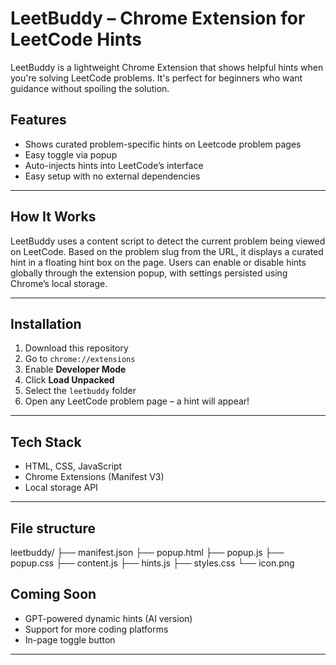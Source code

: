 # LeetBuddy – Chrome Extension for LeetCode Hints

LeetBuddy is a lightweight Chrome Extension that shows helpful hints when you're solving LeetCode problems. It's perfect for beginners who want guidance without spoiling the solution.

## Features

- Shows curated problem-specific hints on Leetcode problem pages
- Easy toggle via popup
- Auto-injects hints into LeetCode’s interface
- Easy setup with no external dependencies

---

## How It Works

LeetBuddy uses a content script to detect the current problem being viewed on LeetCode. Based on the problem slug from the URL, it displays a curated hint in a floating hint box on the page. Users can enable or disable hints globally through the extension popup, with settings persisted using Chrome’s local storage.

---

##  Installation

1. Download this repository
2. Go to `chrome://extensions`
3. Enable **Developer Mode**
4. Click **Load Unpacked**
5. Select the `leetbuddy` folder
6. Open any LeetCode problem page – a hint will appear!

---

##  Tech Stack

- HTML, CSS, JavaScript
- Chrome Extensions (Manifest V3)
- Local storage API

---

## File structure

leetbuddy/
├── manifest.json
├── popup.html
├── popup.js
├── popup.css
├── content.js
├── hints.js
├── styles.css
└── icon.png


##  Coming Soon

- GPT-powered dynamic hints (AI version)
- Support for more coding platforms
- In-page toggle button

---

